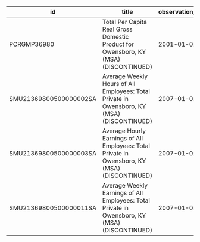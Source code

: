| id                     | title                                                                                         | observation_start   | observation_end   |
|------------------------|-----------------------------------------------------------------------------------------------|---------------------|-------------------|
| PCRGMP36980            | Total Per Capita Real Gross Domestic Product for Owensboro, KY (MSA) (DISCONTINUED)           | 2001-01-01          | 2017-01-01        |
| SMU21369800500000002SA | Average Weekly Hours of All Employees: Total Private in Owensboro, KY (MSA) (DISCONTINUED)    | 2007-01-01          | 2022-03-01        |
| SMU21369800500000003SA | Average Hourly Earnings of All Employees: Total Private in Owensboro, KY (MSA) (DISCONTINUED) | 2007-01-01          | 2022-03-01        |
| SMU21369800500000011SA | Average Weekly Earnings of All Employees: Total Private in Owensboro, KY (MSA) (DISCONTINUED) | 2007-01-01          | 2022-03-01        |